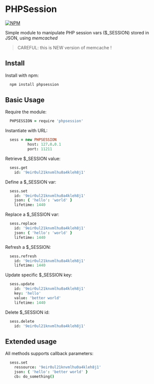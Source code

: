 # PHPSession

[![NPM](https://nodei.co/npm/phpsession.png?compact=true)](https://nodei.co/npm/phpsession/)

Simple module to manipulate PHP session vars ($_SESSION) stored in JSON, using *memcached*  
>CAREFUL: this is NEW version of memcache !

## Install

Install with npm:
  ```sh
    npm install phpsession
  ```
  
## Basic Usage

Require the module:
  ```coffeescript
    PHPSESSION = require 'phpsession'
  ```

Instantiate with URL:
  ```coffeescript
    sess = new PHPSESSION
            host: 127.0.0.1
            port: 11211
  ```


Retrieve $_SESSION value:
  ```coffeescript
    sess.get
      id: '9eir0ul21knvmlhu0a4kleh8j1'
  ```

Define a $_SESSION var:
  ```coffeescript
    sess.set
      id: '9eir0ul21knvmlhu0a4kleh8j1'
      json: { 'hello': 'world' }
      lifetime: 1440
  ```

Replace a $_SESSION var:
  ```coffeescript
    sess.replace
      id: '9eir0ul21knvmlhu0a4kleh8j1'
      json: { 'hello': 'world' }
      lifetime: 1440
  ```

Refresh a $_SESSION:
  ```coffeescript
    sess.refresh
      id: '9eir0ul21knvmlhu0a4kleh8j1'
      lifetime: 1440
  ```

Update specific $_SESSION key:
  ```coffeescript
    sess.update
      id: '9eir0ul21knvmlhu0a4kleh8j1'
      key: 'hello'
      value: 'better world'
      lifetime: 1440
  ```

Delete $_SESSION id:
  ```coffeescript
    sess.delete
      id: '9eir0ul21knvmlhu0a4kleh8j1'
  ```


## Extended usage

All methods supports callback parameters:
  ```coffeescript
    sess.set
      ressource: '9eir0ul21knvmlhu0a4kleh8j1'
      json: { 'hello': 'better world' }
      cb: do_something()
  ```